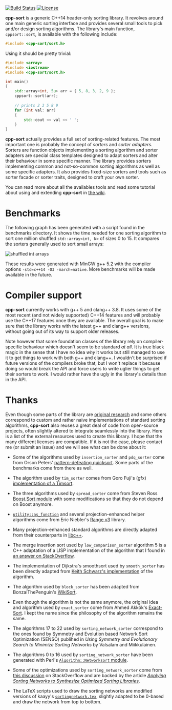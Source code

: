 [![Build Status](https://travis-ci.org/Morwenn/cpp-sort.svg?branch=master)](https://travis-ci.org/Morwenn/cpp-sort)
[![License](http://img.shields.io/:license-mit-blue.svg)](http://doge.mit-license.org)

**cpp-sort** is a generic C++14 header-only sorting library. It revolves
around one main generic sorting interface and provides several small tools
to pick and/or design sorting algorithms. The library's main function,
`cppsort::sort`, is available with the following include:

```cpp
#include <cpp-sort/sort.h>
```

Using it should be pretty trivial:

```cpp
#include <array>
#include <iostream>
#include <cpp-sort/sort.h>

int main()
{
    std::array<int, 5u> arr = { 5, 8, 3, 2, 9 };
    cppsort::sort(arr);
    
    // prints 2 3 5 8 9
    for (int val: arr)
    {
        std::cout << val << ' ';
    }
}
```

**cpp-sort** actually provides a full set of sorting-related features. The most
important one is probably the concept of *sorters* and *sorter adapters*. Sorters
are function objects implementing a sorting algorithm and sorter adapters are
special class templates designed to adapt sorters and alter their behaviour in some
specific manner. The library provides sorters implementing common and not-so-common
sorting algorithms as well as some specific adapters. It also provides fixed-size
sorters and tools such as sorter facade or sorter traits, designed to craft your
own sorter.

You can read more about all the availables tools and read some tutorial about using
and extending **cpp-sort** in [the wiki](https://github.com/Morwenn/cpp-sort/wiki).

# Benchmarks

The following graph has been generated with a script found in the benchmarks
directory. It shows the time needed for one sorting algorithm to sort one million
shuffled `std::array<int, N>` of sizes 0 to 15. It compares the sorters generally
used to sort small arrays:

![shuffled int arrays](https://i.imgur.com/GaRHn9x.png)

These results were generated with MinGW g++ 5.2 with the compiler options
`-std=c++14 -O3 -march=native`. More benchmarks will be made available in the
future.

# Compiler support

**cpp-sort** currently works with g++ 5 and clang++ 3.8. It uses some of the most
recent (and not widely supported) C++14 features and will probably use the C++17
features once they are available. The overall goal is to make sure that the library
works with the latest g++ and clang++ versions, without going out of its way to
support older releases.

Note however that some foundation classes of the library rely on compiler-specific
behaviour which doesn't seem to be standard *at all*. It is true black magic in the
sense that I have no idea *why* it works but still managed to use it to get things
to work with both g++ and clang++. I wouldn't be surprised if future versions of
the compilers broke that, but I won't replace it because doing so would break the
API and force users to write uglier things to get their sorters to work. I would
rather have the ugly in the library's details than in the API.

# Thanks

Even though some parts of the library are [original research](https://github.com/Morwenn/cpp-sort/wiki/Original-research)
and some others correspond to custom and rather naive implementations of standard
sorting algorithms, **cpp-sort** also reuses a great deal of code from open-source
projects, often slightly altered to integrate seamlessly into the library. Here is
a list of the external resources used to create this library. I hope that the many
different licenses are compatible. If it is not the case, please contact me (or
submit an issue) and we will see what can be done about it:

* Some of the algorithms used by `insertion_sorter` and `pdq_sorter` come from
Orson Peters' [pattern-defeating quicksort](https://github.com/orlp/pdqsort). Some
parts of the benchmarks come from there as well.

* The algorithm used by `tim_sorter` comes from Goro Fuji's (gfx) [implementation
of a Timsort](https://github.com/gfx/cpp-TimSort).

* The three algorithms used by `spread_sorter` come from Steven Ross [Boost.Sort
module](http://www.boost.org/doc/libs/1_59_0/libs/sort/doc/html/index.html) with
some modifications so that they do not depend on Boost anymore.

* [`utility::as_function`](https://github.com/Morwenn/cpp-sort/wiki/Miscellaneous-utilities#as_function)
and several projection-enhanced helper algorithms come from Eric Niebler's [Range
v3](https://github.com/ericniebler/range-v3) library.

* Many projection-enhanced standard algorithms are directly adapted from their
counterparts in [libc++](http://libcxx.llvm.org/).

* The merge insertion sort used by `low_comparison_sorter` algorithm 5 is a C++
adaptation of a LISP implementation of the algorithm that I found in [an answer
on StackOverflow](http://stackoverflow.com/a/1935491/1364752).

* The implementation of Dijkstra's smoothsort used by `smooth_sorter` has been
directly adapted from [Keith Schwarz's implementation](http://www.keithschwarz.com/interesting/code/?dir=smoothsort)
of the algorithm.

* The algorithm used by `block_sorter` has been adapted from BonzaiThePenguin's
[WikiSort](https://github.com/BonzaiThePenguin/WikiSort).

* Even though the algorithm is not the same anymore, the original idea and algorithm
used by `exact_sorter` come from Ahmed Akkök's [Exact-Sort](http://www.geocities.ws/p356spt/).
I kept the name since the philosophy of the algorithm remains the same.

* The algorithms 17 to 22 used by `sorting_network_sorter` correspond to the ones
found by Symmetry and Evolution based Network Sort Optimization (SENSO) publihed in
*Using Symmetry and Evolutionary Search to Minimize Sorting Networks* by Valsalam
and Miikkulainen.

* The algorithms 0 to 16 used by `sorting_network_sorter` have been generated with
Perl's [`Algorithm::Networksort` module](http://search.cpan.org/~jgamble/Algorithm-Networksort-1.30/lib/Algorithm/Networksort.pm).

* Some of the optimizations used by `sorting_network_sorter` come from [this
discussion](http://stackoverflow.com/q/2786899/1364752) on StackOverflow and are
backed by the article [*Applying Sorting Networks to Synthesize Optimized Sorting
Libraries*](http://arxiv.org/abs/1505.01962).

* The LaTeX scripts used to draw the sorting networks are modified versions of
kaayy's [`sortingnetwork.tex`](https://github.com/kaayy/kaayy-s-code-sinppets),
slightly adapted to be 0-based and draw the network from top to bottom.

